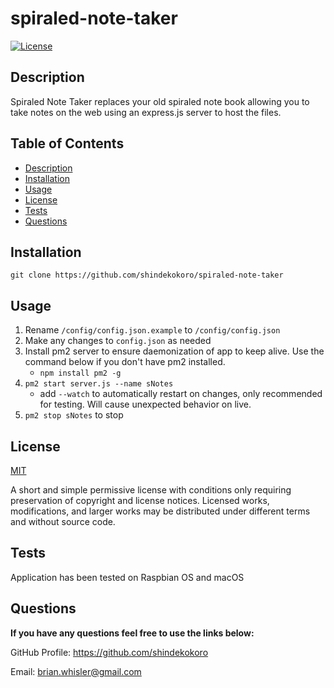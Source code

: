 # spiraled-note-taker

[![License](https://img.shields.io/github/license/shindekokoro/spiraled-note-taker)](http://choosealicense.com/licenses/mit/)

## Description
Spiraled Note Taker replaces your old spiraled note book allowing you to take notes on the web using an express.js server to host the files.

## Table of Contents
- [Description](#description)
- [Installation](#installation)
- [Usage](#usage)
- [License](#license)
- [Tests](#tests)
- [Questions](#questions)

## Installation
`git clone https://github.com/shindekokoro/spiraled-note-taker`

## Usage
1. Rename `/config/config.json.example` to `/config/config.json`
2. Make any changes to `config.json` as needed
3. Install pm2 server to ensure daemonization of app to keep alive. Use the command below if you don't have pm2 installed.
   - `npm install pm2 -g`
4. `pm2 start server.js --name sNotes`
   - add `--watch` to automatically restart on changes, only recommended for testing. Will cause unexpected behavior on live.
5. `pm2 stop sNotes` to stop

## License
[MIT](http://choosealicense.com/licenses/mit/)

A short and simple permissive license with conditions only requiring preservation of copyright and license notices. Licensed works, modifications, and larger works may be distributed under different terms and without source code.

## Tests
Application has been tested on Raspbian OS and macOS

## Questions
**If you have any questions feel free to use the links below:**

GitHub Profile: https://github.com/shindekokoro

Email: brian.whisler@gmail.com
